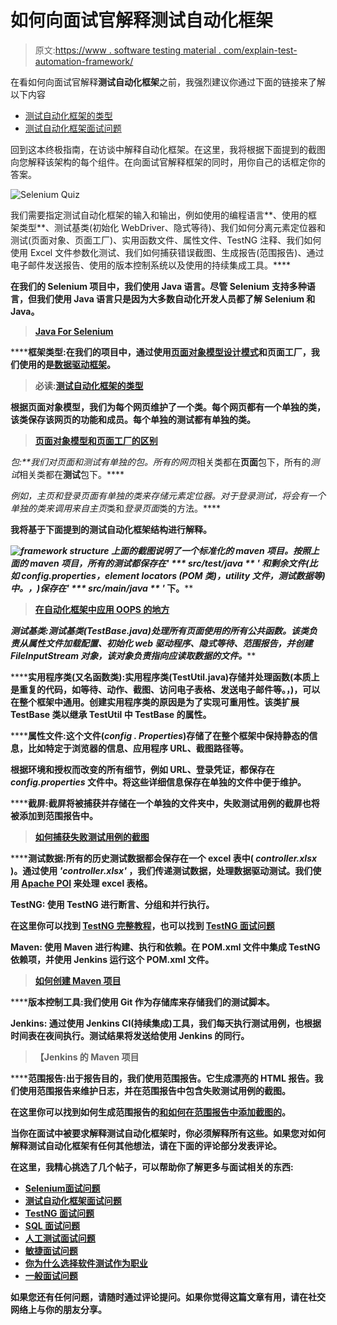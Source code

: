 # 如何向面试官解释测试自动化框架

> 原文:[https://www . software testing material . com/explain-test-automation-framework/](https://www.softwaretestingmaterial.com/explain-test-automation-framework/)

在看如何向面试官解释**测试自动化框架**之前，我强烈建议你通过下面的链接来了解以下内容

*   [测试自动化框架的类型](https://www.softwaretestingmaterial.com/types-test-automation-frameworks/)
*   [测试自动化框架面试问题](https://www.softwaretestingmaterial.com/test-automation-framework-interview-questions/)

回到这本终极指南，在访谈中解释自动化框架。在这里，我将根据下面提到的截图向您解释该架构的每个组件。在向面试官解释框架的同时，用你自己的话框定你的答案。

![Selenium Quiz](img/88a945cc9a3680018fa7721831c88ae1.png)

我们需要指定测试自动化框架的输入和输出，例如使用的编程语言**、使用的框架类型**、测试基类(初始化 WebDriver、隐式等待)、我们如何分离元素定位器和测试(页面对象、页面工厂)、实用函数文件、属性文件、TestNG 注释、我们如何使用 Excel 文件参数化测试、我们如何捕获错误截图、生成报告(范围报告)、通过电子邮件发送报告、使用的版本控制系统以及使用的持续集成工具。****

****在我们的 Selenium 项目中，我们使用 Java 语言。尽管 Selenium 支持多种语言，但我们使用 Java 语言只是因为大多数自动化开发人员都了解 Selenium 和 Java。****

> ****[Java For Selenium](https://www.softwaretestingmaterial.com/java-tutorial/)****

******框架类型:**在我们的项目中，通过使用[页面对象模型设计模式](https://www.softwaretestingmaterial.com/page-object-model/)和页面工厂，我们使用的是[数据驱动框架](https://www.softwaretestingmaterial.com/data-driven-framework-selenium-webdriver/)。****

> ****必读:[测试自动化框架的类型](https://www.softwaretestingmaterial.com/types-test-automation-frameworks/)****

****根据页面对象模型，我们为每个网页维护了一个类。每个网页都有一个单独的类，该类保存该网页的功能和成员。每个单独的测试都有单独的类。****

> ****[页面对象模型和页面工厂的区别](https://www.softwaretestingmaterial.com/page-object-model/#Difference-Between-Page-Object-Model-And-Page-Factory)****

******包:**我们对*页面*和*测试*有单独的包。所有的*网页*相关类都在**页面**包下，所有的*测试*相关类都在**测试**包下。****

****例如，*主页*和*登录页面*有单独的类来存储元素定位器。对于*登录测试，*将会有一个单独的类来调用来自*主页*类和*登录页面*类的方法。****

****我将基于下面提到的测试自动化框架结构进行解释。****

****![framework structure](img/f3ee8d32dc987c5d46811ce4e07ff969.png) 上面的截图说明了一个标准化的 maven 项目。按照上面的 maven 项目，所有的测试都保存在' *** src/test/java ** '* 和剩余文件(比如 config.properties，element locators (POM 类)，utility 文件，测试数据等)中。，)保存在' *** src/main/java ** '* 下。****

> ****[在自动化框架中应用 OOPS 的地方](https://www.softwaretestingmaterial.com/oops-concept-in-automation-framework/)****

****测试基类:测试基类(TestBase.java)处理所有页面使用的所有公共函数。该类负责从属性文件加载配置、初始化 web 驱动程序、隐式等待、范围报告，并创建 FileInputStream 对象，该对象负责*指向应读取数据的文件。*****

******实用程序类(又名函数类):**实用程序类(TestUtil.java)存储并处理函数(本质上是重复的代码，如等待、动作、截图、访问电子表格、发送电子邮件等。，)，可以在整个框架中通用。创建实用程序类的原因是为了实现可重用性。该类扩展 TestBase 类以继承 TestUtil 中 TestBase 的属性。****

******属性文件:**这个文件(***config . Properties***)存储了在整个框架中保持静态的信息，比如特定于浏览器的信息、应用程序 URL、截图路径等。****

****根据环境和授权而改变的所有细节，例如 URL、登录凭证，都保存在 *config.properties* 文件中。将这些详细信息保存在单独的文件中便于维护。****

******截屏:**截屏将被捕获并存储在一个单独的文件夹中，失败测试用例的截屏也将被添加到范围报告中。****

> ****[如何捕获失败测试用例的截图](https://www.softwaretestingmaterial.com/capture-screenshot-of-failed-test-cases-using-selenium-webdriver-2/)****

******测试数据:**所有的历史测试数据都会保存在一个 excel 表中( *controller.xlsx* )。通过使用 *'controller.xlsx'* ，我们传递测试数据，处理数据驱动测试。我们使用 [Apache POI](https://www.softwaretestingmaterial.com/handling-excel-files-using-apache-poi/) 来处理 excel 表格。****

******TestNG:** 使用 TestNG 进行断言、分组和并行执行。****

****在这里你可以找到 [TestNG 完整教程](https://www.softwaretestingmaterial.com/testng-tutorial/)，也可以找到 [TestNG 面试问题](https://www.softwaretestingmaterial.com/testng-interview-questions/)****

******Maven:** 使用 Maven 进行构建、执行和依赖。在 POM.xml 文件中集成 TestNG 依赖项，并使用 Jenkins 运行这个 POM.xml 文件。****

> ****[如何创建 Maven 项目](https://www.softwaretestingmaterial.com/create-selenium-maven-project/)****

******版本控制工具:**我们使用 Git 作为存储库来存储我们的测试脚本。****

******Jenkins:** 通过使用 Jenkins CI(持续集成)工具，我们每天执行测试用例，也根据时间表在夜间执行。测试结果将发送给使用 Jenkins 的同行。****

> ****【Jenkins 的 Maven 项目****

******范围报告:**出于报告目的，我们使用范围报告。它生成漂亮的 HTML 报告。我们使用范围报告来维护日志，并在范围报告中包含失败测试用例的截图。****

****在这里你可以找到如何生成范围报告的[和如何在范围报告中添加截图的](https://www.softwaretestingmaterial.com/generate-extent-reports/)。****

****当你在面试中被要求解释测试自动化框架时，你必须解释所有这些。如果您对如何解释测试自动化框架有任何其他想法，请在下面的评论部分发表评论。****

****在这里，我精心挑选了几个帖子，可以帮助你了解更多与面试相关的东西:****

*   ****[Selenium面试问题](https://www.softwaretestingmaterial.com/selenium-interview-questions/)****
*   ****[测试自动化框架面试问题](https://www.softwaretestingmaterial.com/test-automation-framework-interview-questions/)****
*   ****[TestNG 面试问题](https://www.softwaretestingmaterial.com/testng-interview-questions/)****
*   ****[SQL 面试问题](https://www.softwaretestingmaterial.com/sql-interview-questions/)****
*   ****[人工测试面试问题](https://www.softwaretestingmaterial.com/100-software-testing-interview-questions/)****
*   ****[敏捷面试问题](https://www.softwaretestingmaterial.com/agile-testing-interview-questions/)****
*   ****[你为什么选择软件测试作为职业](https://www.softwaretestingmaterial.com/choose-software-testing-as-a-career/)****
*   ****[一般面试问题](https://www.softwaretestingmaterial.com/6-important-interview-questions/)****

****如果您还有任何问题，请随时通过评论提问。如果你觉得这篇文章有用，请在社交网络上与你的朋友分享。****